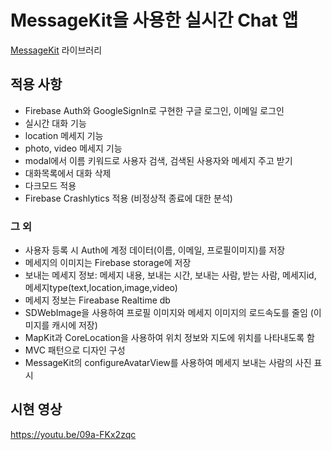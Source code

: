 # MessageKit을 사용한 실시간 Chat 앱
[MessageKit]: https://github.com/MessageKit/MessageKit
[MessageKit] 라이브러리

## 적용 사항
- Firebase Auth와 GoogleSignIn로 구현한 구글 로그인, 이메일 로그인
- 실시간 대화 기능
- location 메세지 기능
- photo, video 메세지 기능
- modal에서 이름 키워드로 사용자 검색, 검색된 사용자와 메세지 주고 받기
- 대화목록에서 대화 삭제
- 다크모드 적용
- Firebase Crashlytics 적용 (비정상적 종료에 대한 분석)

### 그 외
* 사용자 등록 시 Auth에 계정 데이터(이름, 이메일, 프로필이미지)를 저장
* 메세지의 이미지는 Firebase storage에 저장
* 보내는 메세지 정보: 메세지 내용, 보내는 시간, 보내는 사람, 받는 사람, 메세지id, 메세지type(text,location,image,video)
* 메세지 정보는 Fireabase Realtime db
* SDWebImage을 사용하여 프로필 이미지와 메세지 이미지의 로드속도를 줄임 (이미지를 캐시에 저장)
* MapKit과 CoreLocation을 사용하여 위치 정보와 지도에 위치를 나타내도록 함
* MVC 패턴으로 디자인 구성
* MessageKit의 configureAvatarView를 사용하여 메세지 보내는 사람의 사진 표시

## 시현 영상

https://youtu.be/09a-FKx2zqc
